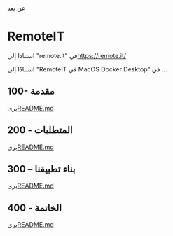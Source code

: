 عن بعد

# RemoteIT

استنادا إلى "remote.it" في<https://remote.it/>

استنادًا إلى "RemoteIT في MacOS Docker Desktop" في ...

## 100- مقدمة

يرى[README.md](./100/README.md)

## 200 - المتطلبات

يرى[README.md](./200/README.md)

## 300 – بناء تطبيقنا

يرى[README.md](./300/README.md)

## 400 - الخاتمة

يرى[README.md](./400/README.md)
